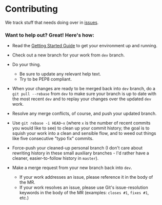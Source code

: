 # Contributing

We track stuff that needs doing over in
[issues](https://gitlab.com/tannerlake/dungeonbot/issues).

### Want to help out? Great! Here's how:

- Read the [Getting Started Guide](GETTING_STARTED.md) to get your environment up and running.

- Check out a new branch for your work from `dev` branch.

- Do your thing.
     - Be sure to update any relevant help text.
     - Try to be PEP8 compliant.

- When your changes are ready to be merged back into `dev` branch, do a
  `git pull --rebase` from `dev` to make sure your branch is up to date with
  the most recent `dev` and to replay your changes over the updated `dev` work.

- Resolve any merge conflicts, of course, and push your updated branch.

- Use `git rebase -i HEAD~x` (where `x` is the number of recent commits you
  would like to see) to clean up your commit history; the goal is to squish
  your work into a clean and sensible flow, and to weed out things like five
  consecutive "typo fix" commits.

- Force-push your cleaned-up personal branch (I don't care about rewriting
  history in these small auxiliary branches - I'd rather have a cleaner,
  easier-to-follow history in `master`).

- Make a merge request from your new branch back into `dev`.
     - If your work addresses an issue, please reference it in the body of
       the MR.
     - If your work resolves an issue, please use Git's issue-resolution
       keywords in the body of the MR (examples: `closes #1`, `fixes #1`, etc.)
